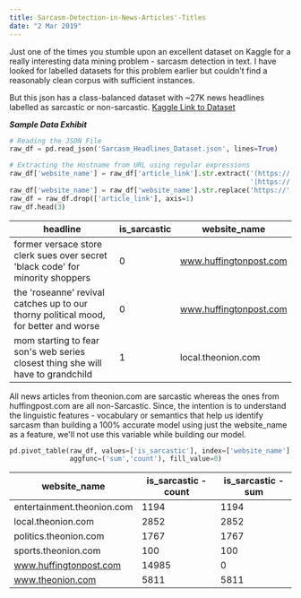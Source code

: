 ```yaml
---
title: Sarcasm-Detection-in-News-Articles'-Titles
date: "2 Mar 2019"
---
```


Just one of the times you stumble upon an excellent dataset on Kaggle for a really interesting data mining problem - sarcasm detection in text. I have looked for labelled datasets for this problem earlier but couldn't find a reasonably clean corpus with sufficient instances.

But this json has a class-balanced dataset with ~27K news headlines labelled as sarcastic or non-sarcastic.
[Kaggle Link to Dataset](https://www.kaggle.com/rmisra/news-headlines-dataset-for-sarcasm-detection/home)

_**Sample Data Exhibit**_

```python
# Reading the JSON File
raw_df = pd.read_json('Sarcasm_Headlines_Dataset.json', lines=True)

# Extracting the Hostname from URL using regular expressions
raw_df['website_name'] = raw_df['article_link'].str.extract('(https://.*?[.]comhttp/'
                                                            '|https://.*?[.]com)', expand=True)
raw_df['website_name'] = raw_df['website_name'].str.replace('https://','').str.replace('/','').str.replace('comhttp','com')
raw_df = raw_df.drop(['article_link'], axis=1)
raw_df.head(3)
```

|headline|is_sarcastic|website_name|
| -------------| -------------| -------------|
|former versace store clerk sues over secret 'black code' for minority shoppers|0|www.huffingtonpost.com|
|the 'roseanne' revival catches up to our thorny political mood, for better and worse|0|www.huffingtonpost.com|
|mom starting to fear son's web series closest thing she will have to grandchild|1|local.theonion.com|


All news articles from theonion.com are sarcastic whereas the ones from huffingpost.com are all non-Sarcastic. Since, the intention is to understand the linguistic features - vocabulary or semantics that help us identify sarcasm than building a 100% accurate model using just the website_name as a feature, we'll not use this variable while building our model.
```python
pd.pivot_table(raw_df, values=['is_sarcastic'], index=['website_name'], #columns=['is_sarcastic'], 
               aggfunc=('sum','count'), fill_value=0)
```

|website_name|is_sarcastic - count|is_sarcastic - sum|		
| -------------| -------------| -------------|	
|entertainment.theonion.com|1194|1194|
|local.theonion.com|2852|2852|
|politics.theonion.com|1767|1767|
|sports.theonion.com|100|100|
|www.huffingtonpost.com|14985|0|
|www.theonion.com|5811|5811|






